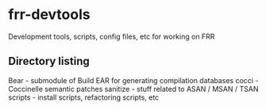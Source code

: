 # frr-devtools
Development tools, scripts, config files, etc for working on FRR

## Directory listing
Bear - submodule of Build EAR for generating compilation databases
cocci - Coccinelle semantic patches
sanitize - stuff related to ASAN / MSAN / TSAN
scripts - install scripts, refactoring scripts, etc
